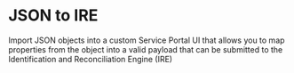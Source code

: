 # JSON to IRE

Import JSON objects into a custom Service Portal UI that allows you to map properties from the object into a valid payload that can be submitted to the Identification and Reconciliation Engine (IRE)

